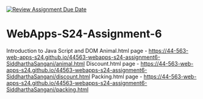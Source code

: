 [![Review Assignment Due Date](https://classroom.github.com/assets/deadline-readme-button-24ddc0f5d75046c5622901739e7c5dd533143b0c8e959d652212380cedb1ea36.svg)](https://classroom.github.com/a/1Z6dGCon)
# WebApps-S24-Assignment-6
Introduction to Java Script and DOM
Animal.html page - https://44-563-web-apps-s24.github.io/44563-webapps-s24-assignment6-SiddharthaSangani/animal.html
Discount.html page - https://44-563-web-apps-s24.github.io/44563-webapps-s24-assignment6-SiddharthaSangani/discount.html
Packing.html page - https://44-563-web-apps-s24.github.io/44563-webapps-s24-assignment6-SiddharthaSangani/packing.html
